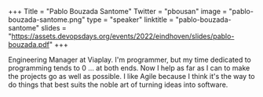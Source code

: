 +++
Title = "Pablo Bouzada Santome"
Twitter = "pbousan"
image = "pablo-bouzada-santome.png"
type = "speaker"
linktitle = "pablo-bouzada-santome"
slides = "https://assets.devopsdays.org/events/2022/eindhoven/slides/pablo-bouzada.pdf"
+++

Engineering Manager at Viaplay. 
I'm programmer, but my time dedicated to programming tends to 0 ... at both ends. Now I help as far as I can to make the projects go as well as possible. I like Agile because I think it's the way to do things that best suits the noble art of turning ideas into software.
